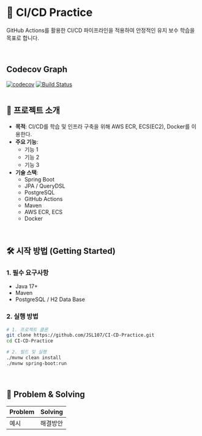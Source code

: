 # 🚀 CI/CD Practice

GitHub Actions를 활용한 CI/CD 파이프라인을 적용하여 안정적인 유지 보수 학습을 목표로 합니다.

<br>

## Codecov Graph

[![codecov](https://codecov.io/gh/JSL107/CI-CD-Practice/branch/main/graph/badge.svg?token=2W6QF18C12)](https://codecov.io/gh/JSL107/CI-CD-Practice)
[![Build Status](https://github.com/JSL107/CI-CD-Practice/actions/workflows/ci.yml/badge.svg)](https://github.com/JSL107/CI-CD-Practice/actions)

<img src="https://codecov.io/gh/JSL107/CI-CD-Practice/graphs/sunburst.svg?token=2W6QF18C12" alt=""/>

<br>

## 📝 프로젝트 소개

- **목적**: CI/CD를 학습 및 인프라 구축을 위해 AWS ECR, ECS(EC2), Docker를 이용한다.
- **주요 기능**:
  - 기능 1
  - 기능 2
  - 기능 3
- **기술 스택**:
  - Spring Boot
  - JPA / QueryDSL
  - PostgreSQL
  - GitHub Actions
  - Maven
  - AWS ECR, ECS
  - Docker

<br>

## 🛠 시작 방법 (Getting Started)

### 1. 필수 요구사항

- Java 17+
- Maven
- PostgreSQL / H2 Data Base

### 2. 실행 방법

```bash
# 1. 프로젝트 클론
git clone https://github.com/JSL107/CI-CD-Practice.git
cd CI-CD-Practice

# 2. 빌드 및 실행
./mvnw clean install
./mvnw spring-boot:run
```

<br>

## 🔧 Problem & Solving

| Problem | Solving  |
| ------- | -------- |
| 예시    | 해결방안 |
